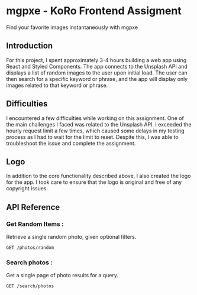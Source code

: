 

# mgpxe - KoRo Frontend Assigment

Find your favorite images instantaneously  with mgpxe

## Introduction

For this project, I spent approximately 3-4 hours building a web app using React and Styled Components. The app connects to the Unsplash API and displays a list of random images to the user upon initial load. The user can then search for a specific keyword or phrase, and the app will display only images related to that keyword or phrase.

## Difficulties
I encountered a few difficulties while working on this assignment. One of the main challenges I faced was related to the Unsplash API. I exceeded the hourly request limit a few times, which caused some delays in my testing process as I had to wait for the limit to reset. Despite this, I was able to troubleshoot the issue and complete the assignment.

## Logo
In addition to the core functionality described above, I also created the logo for the app. I took care to ensure that the logo is original and free of any copyright issues.


## API Reference

### Get Random Items :
 Retrieve a single random photo, given optional filters.

```http
GET /photos/random
```

### Search photos :
Get a single page of photo results for a query.


```http
GET /search/photos
```

